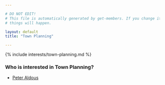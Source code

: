 ```yaml
---

# DO NOT EDIT!
# This file is automatically generated by get-members. If you change it, bad
# things will happen.

layout: default
title: "Town Planning"

---
```


{% include interests/town-planning.md %}

### Who is interested in Town Planning?


* [Peter Aldous](/members/peter-aldous.html)
